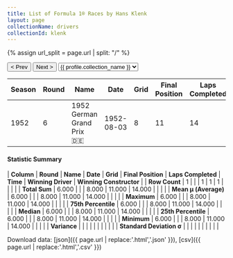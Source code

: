 ```yaml
---
title: List of Formula 1® Races by Hans Klenk
layout: page
collectionName: drivers
collectionId: klenk
---
```


{% assign url_split = page.url | split: "/" %}
<div id="collection-navigation">
<button onclick="selector.options[selector.selectedIndex-1].value && (window.location = selector.options[selector.selectedIndex-1].value);">&lt; Prev</button>
<button onclick="selector.options[selector.selectedIndex+1].value && (window.location = selector.options[selector.selectedIndex+1].value);">Next &gt;</button>
<select id="selector" onchange="this.options[this.selectedIndex].value && (window.location = this.options[this.selectedIndex].value);">
  {% for collectionId in site.data[page.collectionName].refs %}
    {% if collectionId == page.collectionId %}
      {% assign selected = "selected" %}
    {% else %}
      {% assign selected = "" %}
    {% endif %}
    {% assign profile = site.data[page.collectionName][collectionId].profile %}
    <option value="/f1/{{ page.collectionName }}/{{ collectionId }}/{{ url_split[4] }}" {{ selected }}>{{ profile.collection_name }}</option>
  {% endfor %}
</select>
</div>

| Season | Round | Name | Date | Grid | Final Position | Laps Completed | Time | Winning Driver | Winning Constructor |
|--|--|--|--|--|--|--|--|--|--|
| 1952 | 6 | 1952 German Grand Prix 🇩🇪 | 1952-08-03 | 8 | 11 | 14 |   | Alberto Ascari 🇮🇹 | Ferrari 🇮🇹 |

#### Statistic Summary

| **Column** | **Round** | **Name** | **Date** | **Grid** | **Final Position** | **Laps Completed** | **Time** | **Winning Driver** | **Winning Constructor** |
| **Row Count** | 1 |  |  | 1 | 1 | 1 |  |  |  |
| **Total Sum** | 6.000 |  |  | 8.000 | 11.000 | 14.000 |  |  |  |
| **Mean μ (Average)** | 6.000 |  |  | 8.000 | 11.000 | 14.000 |  |  |  |
| **Maximum** | 6.000 |  |  | 8.000 | 11.000 | 14.000 |  |  |  |
| **75th Percentile** | 6.000 |  |  | 8.000 | 11.000 | 14.000 |  |  |  |
| **Median** | 6.000 |  |  | 8.000 | 11.000 | 14.000 |  |  |  |
| **25th Percentile** | 6.000 |  |  | 8.000 | 11.000 | 14.000 |  |  |  |
| **Minimum** | 6.000 |  |  | 8.000 | 11.000 | 14.000 |  |  |  |
| **Variance** |  |  |  |  |  |  |  |  |  |
| **Standard Deviation σ** |  |  |  |  |  |  |  |  |  |

Download data: [json]({{ page.url | replace:'.html','.json' }}), [csv]({{ page.url | replace:'.html','.csv' }})
